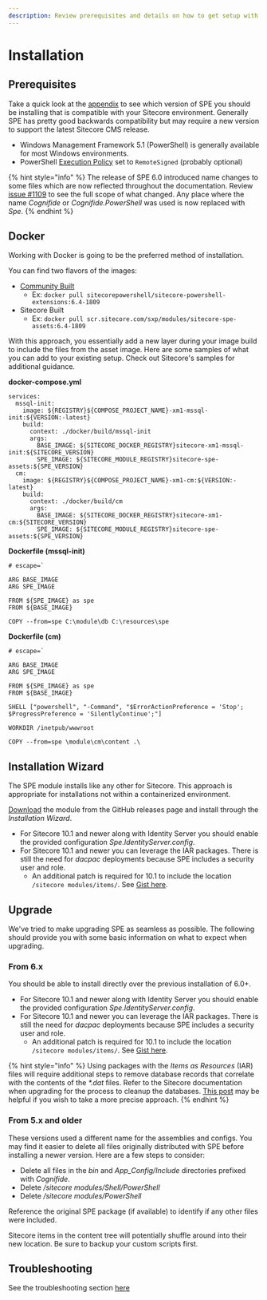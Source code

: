 ```yaml
---
description: Review prerequisites and details on how to get setup with SPE.
---
```


# Installation

## Prerequisites

Take a quick look at the [appendix](../appendix/README.md) to see which version of SPE you should be installing that is compatible with your Sitecore environment. Generally SPE has pretty good backwards compatibility but may require a new version to support the latest Sitecore CMS release.

 
* Windows Management Framework 5.1 (PowerShell) is generally available for most Windows environments. 
* PowerShell [Execution Policy](https://technet.microsoft.com/en-us/library/ee176961.aspx) set to `RemoteSigned` \(probably optional\)

{% hint style="info" %}
The release of SPE 6.0 introduced name changes to some files which are now reflected throughout the documentation. Review [issue #1109](https://github.com/SitecorePowerShell/Console/issues/1109) to see the full scope of what changed. Any place where the name _Cognifide_ or _Cognifide.PowerShell_ was used is now replaced with _Spe_.
{% endhint %}

## Docker

Working with Docker is going to be the preferred method of installation. 

You can find two flavors of the images:
* [Community Built](https://hub.docker.com/r/sitecorepowershell/sitecore-powershell-extensions)
  * Ex: `docker pull sitecorepowershell/sitecore-powershell-extensions:6.4-1809`
* Sitecore Built
  * Ex: `docker pull scr.sitecore.com/sxp/modules/sitecore-spe-assets:6.4-1809`

With this approach, you essentially add a new layer during your image build to include the files from the asset image. Here are some samples of what you can add to your existing setup. Check out Sitecore's samples for additional guidance.

**docker-compose.yml**

```text
services:
  mssql-init:
    image: ${REGISTRY}${COMPOSE_PROJECT_NAME}-xm1-mssql-init:${VERSION:-latest}
    build:
      context: ./docker/build/mssql-init
      args:
        BASE_IMAGE: ${SITECORE_DOCKER_REGISTRY}sitecore-xm1-mssql-init:${SITECORE_VERSION}
        SPE_IMAGE: ${SITECORE_MODULE_REGISTRY}sitecore-spe-assets:${SPE_VERSION}
  cm:
    image: ${REGISTRY}${COMPOSE_PROJECT_NAME}-xm1-cm:${VERSION:-latest}
    build:
      context: ./docker/build/cm
      args:
        BASE_IMAGE: ${SITECORE_DOCKER_REGISTRY}sitecore-xm1-cm:${SITECORE_VERSION}
        SPE_IMAGE: ${SITECORE_MODULE_REGISTRY}sitecore-spe-assets:${SPE_VERSION}
```

**Dockerfile (mssql-init)**

```text
# escape=`

ARG BASE_IMAGE
ARG SPE_IMAGE

FROM ${SPE_IMAGE} as spe
FROM ${BASE_IMAGE}

COPY --from=spe C:\module\db C:\resources\spe
```

**Dockerfile (cm)**

```text
# escape=`

ARG BASE_IMAGE
ARG SPE_IMAGE

FROM ${SPE_IMAGE} as spe
FROM ${BASE_IMAGE}

SHELL ["powershell", "-Command", "$ErrorActionPreference = 'Stop'; $ProgressPreference = 'SilentlyContinue';"]

WORKDIR /inetpub/wwwroot

COPY --from=spe \module\cm\content .\
```

## Installation Wizard

The SPE module installs like any other for Sitecore. This approach is appropriate for installations not within a containerized environment.

[Download](https://github.com/SitecorePowerShell/Console/releases) the module from the GitHub releases page and install through the _Installation Wizard_.

* For Sitecore 10.1 and newer along with Identity Server you should enable the provided configuration _Spe.IdentityServer.config_.
* For Sitecore 10.1 and newer you can leverage the IAR packages. There is still the need for *dacpac* deployments because SPE includes a security user and role.
  * An additional patch is required for 10.1 to include the location `/sitecore modules/items/`. See [Gist here](https://gist.github.com/michaellwest/87c26d25407b0a8bcfbcabfabedbbdb7).



## Upgrade

We've tried to make upgrading SPE as seamless as possible. The following should provide you with some basic information on what to expect when upgrading.

### From 6.x

You should be able to install directly over the previous installation of 6.0+.

* For Sitecore 10.1 and newer along with Identity Server you should enable the provided configuration _Spe.IdentityServer.config_.
* For Sitecore 10.1 and newer you can leverage the IAR packages. There is still the need for *dacpac* deployments because SPE includes a security user and role.
  * An additional patch is required for 10.1 to include the location `/sitecore modules/items/`. See [Gist here](https://gist.github.com/michaellwest/87c26d25407b0a8bcfbcabfabedbbdb7).

{% hint style="info" %}
Using packages with the *Items as Resources* (IAR) files will require additional steps to remove database records that correlate with the contents of the _*.dat_ files. Refer to the Sitecore documentation when upgrading for the process to cleanup the databases. [This post](https://www.maartenwillebrands.nl/2022/02/15/sitecore-removing-iar-items-from-the-database/) may be helpful if you wish to take a more precise approach.
{% endhint %}

### From 5.x and older

These versions used a different name for the assemblies and configs. You may find it easier to delete all files originally distributed with SPE before installing a newer version. Here are a few steps to consider:

* Delete all files in the _bin_ and _App_Config/Include_ directories prefixed with *Cognifide*.
* Delete _/sitecore modules/Shell/PowerShell_
* Delete _/sitecore modules/PowerShell_

Reference the original SPE package (if available) to identify if any other files were included.

Sitecore items in the content tree will potentially shuffle around into their new location. Be sure to backup your custom scripts first.

## Troubleshooting

See the troubleshooting section [here](../troubleshooting.md)
